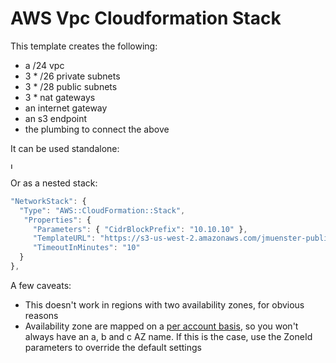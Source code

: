 # AWS Vpc Cloudformation Stack

This template creates the following:

- a /24 vpc
- 3 * /26 private subnets
- 3 * /28 public subnets
- 3 * nat gateways
- an internet gateway
- an s3 endpoint
- the plumbing to connect the above

It can be used standalone:

[ <img src="https://s3.amazonaws.com/cloudformation-examples/cloudformation-launch-stack.png" alt="Launch stack image" style="height: 10;"/> ](https://console.aws.amazon.com/cloudformation/home?region=us-west-2#/stacks/new?stackName=vpc-stack&templateURL=https://s3-us-west-2.amazonaws.com/jmuenster-public-templates/vpc-stack/template.json)

Or as a nested stack:

```javascript
"NetworkStack": {
  "Type": "AWS::CloudFormation::Stack",
   "Properties": {
     "Parameters": { "CidrBlockPrefix": "10.10.10" },
     "TemplateURL": "https://s3-us-west-2.amazonaws.com/jmuenster-public-templates/vpc-stack/template.json",
     "TimeoutInMinutes": "10"
  }
},
```

A few caveats:

- This doesn't work in regions with two availability zones, for obvious reasons
- Availability zone are mapped on a [per account basis](https://docs.aws.amazon.com/AWSEC2/latest/UserGuide/using-regions-availability-zones.html#concepts-regions-availability-zones), so you won't always have an a, b and c AZ name.  If this is the case, use the ZoneId parameters to override the default settings

